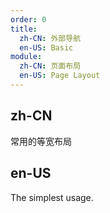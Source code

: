 ```yaml
---
order: 0
title:
  zh-CN: 外部导航
  en-US: Basic
module:
  zh-CN: 页面布局
  en-US: Page Layout
---
```


## zh-CN

常用的等宽布局

## en-US

The simplest usage.

